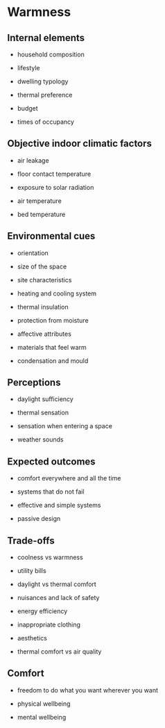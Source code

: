 # Warmness


## Internal elements 

* household composition

* lifestyle

* dwelling typology

* thermal preference

* budget

* times of occupancy



## Objective indoor climatic factors 

* air leakage

* floor contact temperature

* exposure to solar radiation

* air temperature

* bed temperature



## Environmental cues 

* orientation

* size of the space

* site characteristics

* heating and cooling system

* thermal insulation

* protection from moisture

* affective attributes

* materials that feel warm

* condensation and mould




## Perceptions

* daylight sufficiency

* thermal sensation

* sensation when entering a space

* weather sounds





## Expected outcomes

* comfort everywhere and all the time

* systems that do not fail

* effective and simple systems

* passive design




## Trade-offs 

* coolness vs warmness

* utility bills

* daylight vs thermal comfort

* nuisances and lack of safety

* energy efficiency

* inappropriate clothing

* aesthetics

* thermal comfort vs air quality




## Comfort

* freedom to do what you want wherever you want

* physical wellbeing

* mental wellbeing




